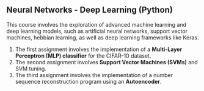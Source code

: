## Neural Networks - Deep Learning (Python)
This course involves the exploration of advanced machine learning and deep learning models, such as artificial neural networks, support vector machines, hebbian learning, as well as deep learning frameworks like Keras.
1. The first assignment involves the implementation of a **Multi-Layer Perceptron (MLP) classifier** for the CIFAR-10 dataset.
2. The second assignment involves **Support Vector Machines (SVMs)** and SVM tuning.
3. The third assignment involves the implementation of a number sequence reconstruction program using an **Autoencoder**.
